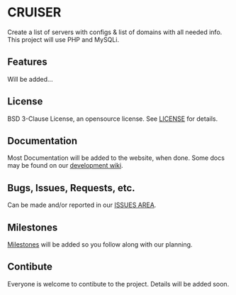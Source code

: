 # CRUISER
Create a list of servers with configs &amp; list of domains with all needed info. This project will use PHP and MySQLi.

## Features
Will be added...


## License
BSD 3-Clause License, an opensource license. See [LICENSE](LICENSE) for details.


## Documentation
Most Documentation will be added to the website, when done. Some docs may be found on our [development wiki](../../wikis/home).


## Bugs, Issues, Requests, etc.
Can be made and/or reported in our [ISSUES AREA](../../issues).


## Milestones
[Milestones](../../milestones) will be added so you follow along with our planning.


## Contibute
Everyone is welcome to contibute to the project. Details will be added soon.

